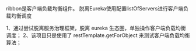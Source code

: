 ribbon是客户端负载均衡组件。
脱离Eureka使用配置listOfServers进行客户端负载均衡调度

1、通过尝试脱离服务治理框架，脱离 eureka 生态圈，单独操作客户端负载均衡调度；
2、该项目只是使用了 restTemplate.getForObject 来测试客户端负载均衡算法；